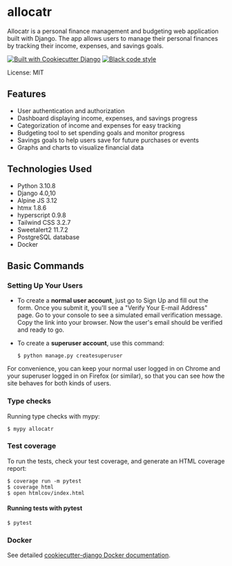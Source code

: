 # allocatr

Allocatr is a personal finance management and budgeting web application built with Django. The app allows users to manage their personal finances by tracking their income, expenses, and savings goals.

[![Built with Cookiecutter Django](https://img.shields.io/badge/built%20with-Cookiecutter%20Django-ff69b4.svg?logo=cookiecutter)](https://github.com/cookiecutter/cookiecutter-django/)
[![Black code style](https://img.shields.io/badge/code%20style-black-000000.svg)](https://github.com/ambv/black)

License: MIT

## Features
- User authentication and authorization
- Dashboard displaying income, expenses, and savings progress
- Categorization of income and expenses for easy tracking
- Budgeting tool to set spending goals and monitor progress
- Savings goals to help users save for future purchases or events
- Graphs and charts to visualize financial data

## Technologies Used
- Python 3.10.8
- Django 4.0,10
- Alpine JS 3.12
- htmx 1.8.6
- hyperscript 0.9.8
- Tailwind CSS 3.2.7
- Sweetalert2 11.7.2
- PostgreSQL database
- Docker

## Basic Commands

### Setting Up Your Users

-   To create a **normal user account**, just go to Sign Up and fill out the form. Once you submit it, you'll see a "Verify Your E-mail Address" page. Go to your console to see a simulated email verification message. Copy the link into your browser. Now the user's email should be verified and ready to go.

-   To create a **superuser account**, use this command:

        $ python manage.py createsuperuser

For convenience, you can keep your normal user logged in on Chrome and your superuser logged in on Firefox (or similar), so that you can see how the site behaves for both kinds of users.

### Type checks

Running type checks with mypy:

    $ mypy allocatr

### Test coverage

To run the tests, check your test coverage, and generate an HTML coverage report:

    $ coverage run -m pytest
    $ coverage html
    $ open htmlcov/index.html

#### Running tests with pytest

    $ pytest

### Docker

See detailed [cookiecutter-django Docker documentation](http://cookiecutter-django.readthedocs.io/en/latest/deployment-with-docker.html).
